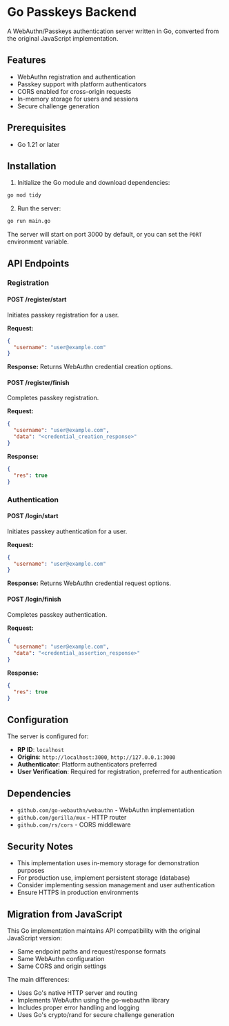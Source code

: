 # Go Passkeys Backend

A WebAuthn/Passkeys authentication server written in Go, converted from the original JavaScript implementation.

## Features

- WebAuthn registration and authentication
- Passkey support with platform authenticators
- CORS enabled for cross-origin requests
- In-memory storage for users and sessions
- Secure challenge generation

## Prerequisites

- Go 1.21 or later

## Installation

1. Initialize the Go module and download dependencies:
```bash
go mod tidy
```

2. Run the server:
```bash
go run main.go
```

The server will start on port 3000 by default, or you can set the `PORT` environment variable.

## API Endpoints

### Registration

#### POST /register/start
Initiates passkey registration for a user.

**Request:**
```json
{
  "username": "user@example.com"
}
```

**Response:**
Returns WebAuthn credential creation options.

#### POST /register/finish
Completes passkey registration.

**Request:**
```json
{
  "username": "user@example.com",
  "data": "<credential_creation_response>"
}
```

**Response:**
```json
{
  "res": true
}
```

### Authentication

#### POST /login/start
Initiates passkey authentication for a user.

**Request:**
```json
{
  "username": "user@example.com"
}
```

**Response:**
Returns WebAuthn credential request options.

#### POST /login/finish
Completes passkey authentication.

**Request:**
```json
{
  "username": "user@example.com",
  "data": "<credential_assertion_response>"
}
```

**Response:**
```json
{
  "res": true
}
```

## Configuration

The server is configured for:
- **RP ID**: `localhost`
- **Origins**: `http://localhost:3000`, `http://127.0.0.1:3000`
- **Authenticator**: Platform authenticators preferred
- **User Verification**: Required for registration, preferred for authentication

## Dependencies

- `github.com/go-webauthn/webauthn` - WebAuthn implementation
- `github.com/gorilla/mux` - HTTP router
- `github.com/rs/cors` - CORS middleware

## Security Notes

- This implementation uses in-memory storage for demonstration purposes
- For production use, implement persistent storage (database)
- Consider implementing session management and user authentication
- Ensure HTTPS in production environments

## Migration from JavaScript

This Go implementation maintains API compatibility with the original JavaScript version:
- Same endpoint paths and request/response formats
- Same WebAuthn configuration
- Same CORS and origin settings

The main differences:
- Uses Go's native HTTP server and routing
- Implements WebAuthn using the go-webauthn library
- Includes proper error handling and logging
- Uses Go's crypto/rand for secure challenge generation
